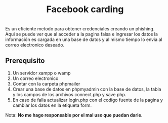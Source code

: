 # <h1 align="center"> Facebook carding </h1>
<br>
Es un eficiente metodo para obtener credenciales creando un phishing. Aqui se puede ver que al acceder a la pagina falsa e ingresar los datos la información es cargada en una base de datos y al mismo tiempo lo envia al correo electronico deseado. 


## Prerequisito
1. Un servidor xampp o wamp
2. Un correo electronico 
3. Contar con la carpeta phpmailer
4. Crear una base de datos en phpmyadmin con la base de datos, la tabla y los campos de los archivos connect.php y save.php.
5. En caso de falla actualizar login.php con el codigo fuente de la pagina y cambiar los datos en la etiqueta form.


Nota: **No me hago responsable por el mal uso que puedan darle.**

